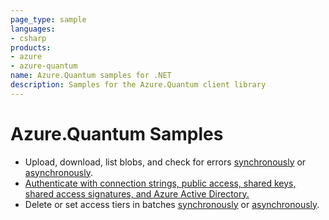 ```yaml
---
page_type: sample
languages:
- csharp
products:
- azure
- azure-quantum
name: Azure.Quantum samples for .NET
description: Samples for the Azure.Quantum client library
---
```


# Azure.Quantum Samples

- Upload, download, list blobs, and check for errors [synchronously](https://github.com/Azure/azure-sdk-for-net/blob/master/sdk/storage/Azure.Quantum/samples/Sample01a_HelloWorld.cs) or [asynchronously](https://github.com/Azure/azure-sdk-for-net/blob/master/sdk/storage/Azure.Quantum/samples/Sample01b_HelloWorldAsync.cs).
- [Authenticate with connection strings, public access, shared keys, shared access signatures, and Azure Active Directory.](https://github.com/Azure/azure-sdk-for-net/blob/master/sdk/storage/Azure.Quantum/samples/Sample02_Auth.cs)
- Delete or set access tiers in batches [synchronously](https://github.com/Azure/azure-sdk-for-net/blob/master/sdk/storage/Azure.Quantum.Batch/samples/Sample03a_Batching.cs) or [asynchronously](https://github.com/Azure/azure-sdk-for-net/blob/master/sdk/storage/Azure.Quantum.Batch/samples/Sample03b_BatchingAsync.cs).
